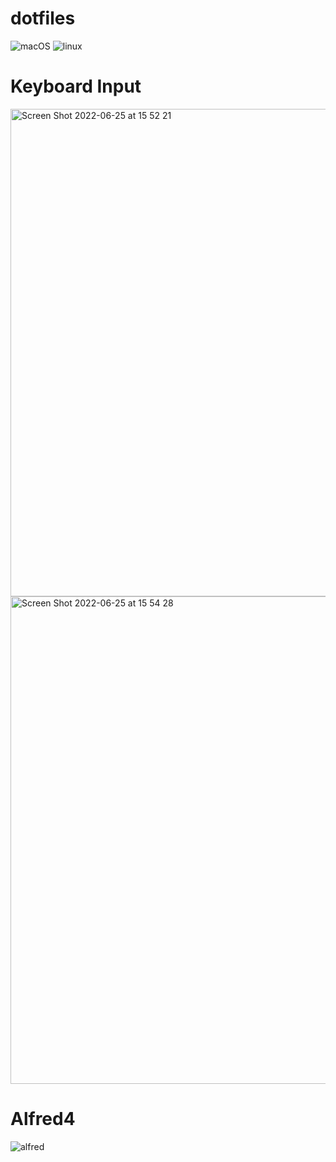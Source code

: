 # dotfiles

![macOS](https://github.com/kentakozuka/dotfiles/actions/workflows/macos.yml/badge.svg)
![linux](https://github.com/kentakozuka/dotfiles/actions/workflows/linux.yml/badge.svg)


# Keyboard Input


<img width="780" alt="Screen Shot 2022-06-25 at 15 52 21" src="https://user-images.githubusercontent.com/16733673/175762236-fb2565d5-0935-419f-8568-9217a2618f0f.png">

<img width="780" alt="Screen Shot 2022-06-25 at 15 54 28" src="https://user-images.githubusercontent.com/16733673/175762310-bd15d4f2-cda9-44e7-b1cf-30864fea125a.png">


# Alfred4

![alfred](https://user-images.githubusercontent.com/16733673/174914216-c49f70ff-8c78-46a4-b825-964fa982687f.png)
